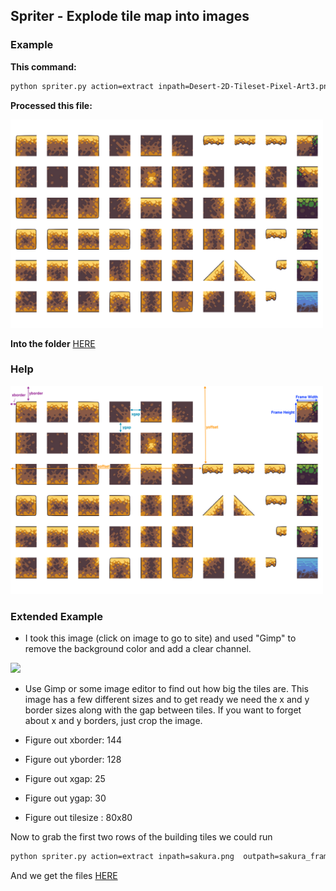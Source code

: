 ## Spriter - Explode tile map into images


### Example

**This command:**

```bash
python spriter.py action=extract inpath=Desert-2D-Tileset-Pixel-Art3.png  outpath=desert_frames name=desert cols=10 rows=6 frame_width=96 frame_height=96 direction=xy image_type=png xgap=48 ygap=48 xborder=24 yborder=72 
```

**Processed this file:**

<img src="Desert-2D-Tileset-Pixel-Art3.png" width="500">

**Into the folder** [HERE](../../Graphics/maps/desert_frames/)

### Help

<a href="spriter_help.png"><img src="spriter_help.png" width="500"></a>


### Extended Example

- I took this image (click on image to go to site) and used "Gimp" to remove the background color and add a clear channel. 

<a href="https://img.craftpix.net/2019/10/Sakura-Garden-Platformer-Game-Level-Tileset4.jpg"><img src="https://img.craftpix.net/2019/10/Sakura-Garden-Platformer-Game-Level-Tileset4.jpg" width="500"></a>

- Use Gimp or some image editor to find out how big the tiles are. This image has a few different sizes and to get ready we need the x and y border sizes along with the gap between tiles. If you want to forget about x and y borders, just crop the image.

- Figure out xborder: 144
- Figure out yborder: 128
- Figure out xgap: 25
- Figure out ygap: 30
- Figure out tilesize : 80x80

Now to grab the first two rows of the building tiles we could run

```bash
python spriter.py action=extract inpath=sakura.png  outpath=sakura_frames name=sakura cols=11 rows=2 frame_width=80 frame_height=80 direction=xy image_type=png xgap=25 ygap=30 xborder=144 yborder=128     
```

And we get the files [HERE](./sakura_frames/)